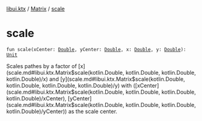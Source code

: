 [libui.ktx](../index.md) / [Matrix](index.md) / [scale](./scale.md)

# scale

`fun scale(xCenter: `[`Double`](https://kotlinlang.org/api/latest/jvm/stdlib/kotlin/-double/index.html)`, yCenter: `[`Double`](https://kotlinlang.org/api/latest/jvm/stdlib/kotlin/-double/index.html)`, x: `[`Double`](https://kotlinlang.org/api/latest/jvm/stdlib/kotlin/-double/index.html)`, y: `[`Double`](https://kotlinlang.org/api/latest/jvm/stdlib/kotlin/-double/index.html)`): `[`Unit`](https://kotlinlang.org/api/latest/jvm/stdlib/kotlin/-unit/index.html)

Scales pathes by a factor of [x](scale.md#libui.ktx.Matrix$scale(kotlin.Double, kotlin.Double, kotlin.Double, kotlin.Double)/x) and [y](scale.md#libui.ktx.Matrix$scale(kotlin.Double, kotlin.Double, kotlin.Double, kotlin.Double)/y) with ([xCenter](scale.md#libui.ktx.Matrix$scale(kotlin.Double, kotlin.Double, kotlin.Double, kotlin.Double)/xCenter), [yCenter](scale.md#libui.ktx.Matrix$scale(kotlin.Double, kotlin.Double, kotlin.Double, kotlin.Double)/yCenter)) as the scale center.

